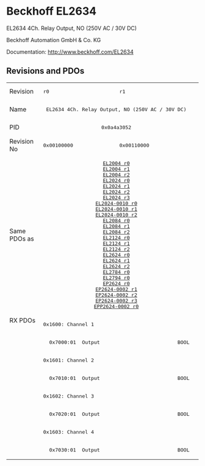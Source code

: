 # Beckhoff EL2634

EL2634 4Ch. Relay Output, NO (250V AC / 30V DC)

Beckhoff Automation GmbH & Co. KG

Documentation: <a href="http://www.beckhoff.com/EL2634">http://www.beckhoff.com/EL2634</a>

## Revisions and PDOs
<table>
<tr >
<td class="first">Revision</td>
<td ><pre>r0</pre></td>
<td ><pre>r1</pre></td>
</tr>
<tr >
<td class="first">Name</td>
<td  colspan=2 align="center"><pre>EL2634 4Ch. Relay Output, NO (250V AC / 30V DC)</pre></td>
</tr>
<tr >
<td class="first">PID</td>
<td  colspan=2 align="center"><pre>0x0a4a3052</pre></td>
</tr>
<tr >
<td class="first">Revision No</td>
<td ><pre>0x00100000</pre></td>
<td ><pre>0x00110000</pre></td>
</tr>
<tr >
<td class="first">Same PDOs as</td>
<td  colspan=2 align="center"><pre><a href="EL2004">EL2004 r0</a><br/><a href="EL2004">EL2004 r1</a><br/><a href="EL2004">EL2004 r2</a><br/><a href="EL2024">EL2024 r0</a><br/><a href="EL2024">EL2024 r1</a><br/><a href="EL2024">EL2024 r2</a><br/><a href="EL2024">EL2024 r3</a><br/><a href="EL2024-0010">EL2024-0010 r0</a><br/><a href="EL2024-0010">EL2024-0010 r1</a><br/><a href="EL2024-0010">EL2024-0010 r2</a><br/><a href="EL2084">EL2084 r0</a><br/><a href="EL2084">EL2084 r1</a><br/><a href="EL2084">EL2084 r2</a><br/><a href="EL2124">EL2124 r0</a><br/><a href="EL2124">EL2124 r1</a><br/><a href="EL2124">EL2124 r2</a><br/><a href="EL2624">EL2624 r0</a><br/><a href="EL2624">EL2624 r1</a><br/><a href="EL2624">EL2624 r2</a><br/><a href="EL2784">EL2784 r0</a><br/><a href="EL2794">EL2794 r0</a><br/><a href="EP2624">EP2624 r0</a><br/><a href="EP2624-0002">EP2624-0002 r1</a><br/><a href="EP2624-0002">EP2624-0002 r2</a><br/><a href="EP2624-0002">EP2624-0002 r3</a><br/><a href="EPP2624-0002">EPP2624-0002 r0</a></pre></td>
</tr>
<tr class="rxpdo pdosection">
<td class="first" rowspan=8 valign=top>RX PDOs</td>
<td colspan=2 align="left"><pre>0x1600: Channel 1</pre></td>
<td></td>
</tr>
<tr class="rxpdo">
<td class="first" colspan=2 align="left"><pre>  0x7000:01  Output                          BOOL</pre></td>
</tr>
<tr class="rxpdo pdosection">
<td class="first" colspan=2 align="left"><pre>0x1601: Channel 2</pre></td>
</tr>
<tr class="rxpdo">
<td class="first" colspan=2 align="left"><pre>  0x7010:01  Output                          BOOL</pre></td>
</tr>
<tr class="rxpdo pdosection">
<td class="first" colspan=2 align="left"><pre>0x1602: Channel 3</pre></td>
</tr>
<tr class="rxpdo">
<td class="first" colspan=2 align="left"><pre>  0x7020:01  Output                          BOOL</pre></td>
</tr>
<tr class="rxpdo pdosection">
<td class="first" colspan=2 align="left"><pre>0x1603: Channel 4</pre></td>
</tr>
<tr class="rxpdo">
<td class="first" colspan=2 align="left"><pre>  0x7030:01  Output                          BOOL</pre></td>
</tr>
</table>

